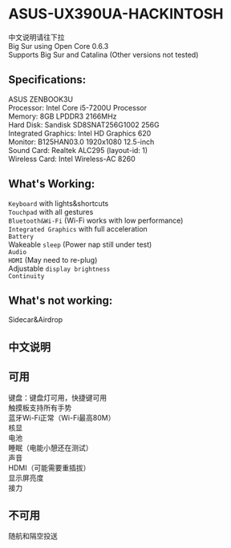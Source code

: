 # ASUS-UX390UA-HACKINTOSH
中文说明请往下拉<br>
Big Sur using Open Core 0.6.3 <br>
Supports Big Sur and Catalina (Other versions not tested)
## Specifications:<br>
ASUS ZENBOOK3U<br>
Processor: Intel Core i5-7200U Processor<br>
Memory: 8GB LPDDR3 2166MHz<br>
Hard Disk: Sandisk SD8SNAT256G1002 256G<br>
Integrated Graphics: Intel HD Graphics 620<br>
Monitor: B125HAN03.0 1920x1080 12.5-inch<br>
Sound Card: Realtek ALC295 (layout-id: 1)<br>
Wireless Card: Intel Wireless-AC 8260<br>
## What's Working:<br>
`Keyboard` with lights&shortcuts<br>`Touchpad` with all gestures<br>`Bluetooth&Wi-Fi` (Wi-Fi works with low performance)<br>`Integrated Graphics` with full acceleration<br>`Battery`<br>Wakeable `sleep` (Power nap still under test)<br>`Audio`<br>`HDMI` (May need to re-plug)<br>Adjustable `display brightness`<br>`Continuity`<br>
## What's not working:<br>
Sidecar&Airdrop<br>
## 中文说明<br>
## 可用<br>
键盘：键盘灯可用，快捷键可用<br>触摸板支持所有手势<br>蓝牙Wi-Fi正常（Wi-Fi最高80M）<br>核显<br>电池<br>睡眠（电能小憩还在测试）<br>声音<br>HDMI（可能需要重插拔）<br>显示屏亮度<br>接力<br>
## 不可用<br>
随航和隔空投送<br>
